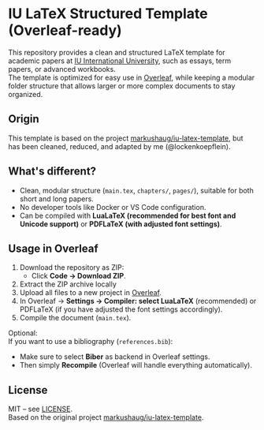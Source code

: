 # IU LaTeX Structured Template (Overleaf-ready)

This repository provides a clean and structured LaTeX template for academic papers at [IU International University](https://www.iu.de/), such as essays, term papers, or advanced workbooks.  
The template is optimized for easy use in [Overleaf](https://www.overleaf.com/), while keeping a modular folder structure that allows larger or more complex documents to stay organized.

## Origin
This template is based on the project [markushaug/iu-latex-template](https://github.com/markushaug/iu-latex-template), but has been cleaned, reduced, and adapted by me (@lockenkoepflein).

## What's different?
- Clean, modular structure (`main.tex`, `chapters/`, `pages/`), suitable for both short and long papers.
- No developer tools like Docker or VS Code configuration.
- Can be compiled with **LuaLaTeX (recommended for best font and Unicode support)** or **PDFLaTeX (with adjusted font settings)**.

## Usage in Overleaf
1. Download the repository as ZIP:
   - Click **Code → Download ZIP**.
2. Extract the ZIP archive locally
3. Upload all files to a new project in [Overleaf](https://www.overleaf.com/).
4. In Overleaf → **Settings → Compiler: select LuaLaTeX** (recommended) or PDFLaTeX (if you have adjusted the font settings accordingly).
5. Compile the document (`main.tex`).

Optional:  
If you want to use a bibliography (`references.bib`):
- Make sure to select **Biber** as backend in Overleaf settings.
- Then simply **Recompile** (Overleaf will handle everything automatically).

## License
MIT – see [LICENSE](LICENSE).  
Based on the original project [markushaug/iu-latex-template](https://github.com/markushaug/iu-latex-template).
